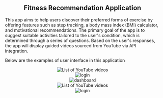 <h2 align="center">
  Fitness Recommendation Application
</h2>

<p>This app aims to help users discover their preferred forms of exercise by offering features such as step tracking, a body mass index (BMI) calculator, and motivational recommendations. The primary goal of the app is to suggest suitable activities tailored to the user's condition, which is determined through a series of questions. Based on the user's responses, the app will display guided videos sourced from YouTube via API integration.</p>

<p>Below are the examples of user interface in this application</p>

<div align="center">
  <img alt="List of YouTube videos" src="app/src/main/res/fit1.jpg" /><br/>
  <img alt="login" src="app/src/main/res/fit1.jpg" /><br/>
  <img alt="dashboard" src="app/src/main/res/fit1.jpg" /><br/>
  <img alt="List of YouTube videos" src="app/src/main/res/fit1.jpg" /><br/>
  <img alt="login" src="app/src/main/res/fit1.jpg" />
</div>
